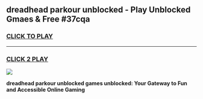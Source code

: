
## dreadhead parkour unblocked - Play Unblocked Gmaes & Free #37cqa
<h3>
<a href="https://news.freeplayer.one?title=dreadhead_parkour_unblocked&ref=03M">CLICK TO PLAY</a></h3>
<hr>

<h3>
<a href="https://news.freeplayer.one?title=dreadhead_parkour_unblocked&ref=03M">CLICK 2 PLAY</a>
  
</h3>

<a href="https://news.freeplayer.one?title=dreadhead_parkour_unblocked&ref=03M"><img src="https://clearcache.store/games.png"></a>


**dreadhead parkour unblocked games unblocked: Your Gateway to Fun and Accessible Online Gaming**
